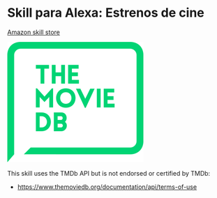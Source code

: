 # Skill para Alexa: Estrenos de cine

[Amazon skill store](https://www.amazon.es/Kinisoftware-Estrenos-de-cine/dp/B07MKCLZ62/ref=sr_1_1?s=alexa-skills&ie=UTF8&qid=1545905661&sr=1-1)


![The MovieDB Api](tmdblogo.png)

This skill uses the TMDb API but is not endorsed or certified by TMDb:
- https://www.themoviedb.org/documentation/api/terms-of-use
